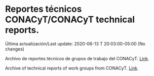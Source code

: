 # Reportes técnicos CONACyT/CONACyT technical reports.

Última actualización/Last update: 2020-06-13 T 20:03:00-05:00 (No changes)

Archivo de reportes técnicos de grupos de trabajo del CONACyT. [Link](https://coronavirus.conacyt.mx/productos/index.html).

Archive of technical reports of work groups from CONACyT. [Link](https://coronavirus.conacyt.mx/productos/index.html).
